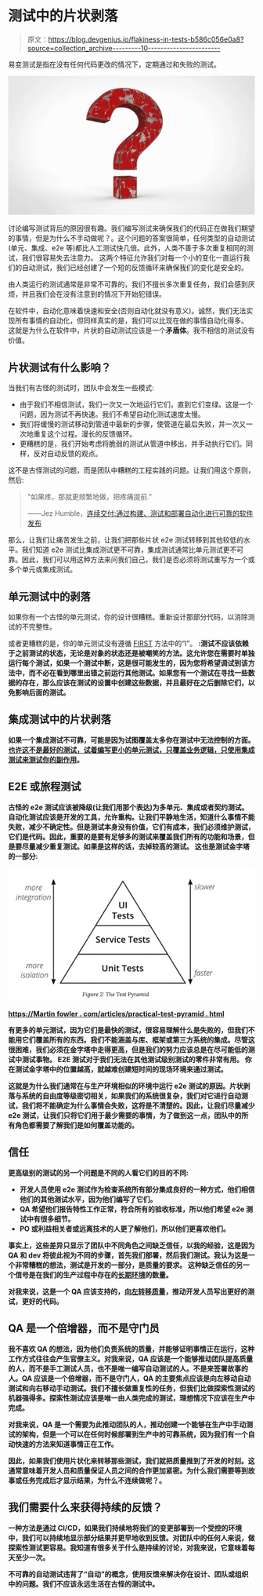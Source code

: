 # 测试中的片状剥落

> 原文：<https://blog.devgenius.io/flakiness-in-tests-b586c056e0a8?source=collection_archive---------10----------------------->

易变测试是指在没有任何代码更改的情况下，定期通过和失败的测试。

![](img/66985ad3724e21ec73e6664ee691c523.png)

讨论编写测试背后的原因很有趣。我们编写测试来确保我们的代码正在做我们期望的事情，但是为什么不手动做呢？。这个问题的答案很简单，任何类型的自动测试(单元、集成、e2e 等)都比人工测试快几倍。此外，人类不善于多次重复相同的测试，我们很容易失去注意力。
这两个特征允许我们对每一个小的变化一直运行我们的自动测试，我们已经创建了一个短的反馈循环来确保我们的变化是安全的。

由人类运行的测试通常是非常不可靠的，我们不擅长多次重复任务，我们会感到厌烦，并且我们会在没有注意到的情况下开始犯错误。

在软件中，自动化意味着快速和安全(否则自动化就没有意义)。诚然，我们无法实现所有事情的自动化，但同样真实的是，我们可以比现在做的事情自动化得多。
这就是为什么在软件中，片状的自动测试应该是一个**矛盾体**。我不相信的测试没有价值。

## 片状测试有什么影响？

当我们有古怪的测试时，团队中会发生一些模式:

*   由于我们不相信测试，我们一次又一次地运行它们，直到它们变绿。这是一个问题，因为测试不再快速。我们不希望自动化测试速度太慢。
*   我们将缓慢的测试移动到管道中最新的步骤，使管道在最后失败，并一次又一次地重复这个过程。漫长的反馈循环。
*   更糟糕的是，我们开始考虑将脆弱的测试从管道中移出，并手动执行它们。同样，反对自动反馈的观点。

这不是古怪测试的问题，而是团队中糟糕的工程实践的问题。让我们用这个原则，然后:

> "如果疼，那就更频繁地做，把疼痛提前."
> 
> ――Jez Humble，[连续交付:通过构建、测试和部署自动化进行可靠的软件发布](https://www.goodreads.com/work/quotes/13558958)

那么，让我们让痛苦发生之前，让我们把那些片状 e2e 测试转移到其他较低的水平。我们知道 e2e 测试比集成测试更不可靠，集成测试通常比单元测试更不可靠。因此，我们可以用这种方法来问我们自己，我们是否必须将测试重写为一个或多个单元或集成测试。

## 单元测试中的剥落

如果你有一个古怪的单元测试，你的设计很糟糕。重新设计那部分代码，以消除测试的不完整性。

或者更糟糕的是，你的单元测试没有遵循 [FIRST](https://dzone.com/articles/writing-your-first-unit-tests) 方法中的“I”。
**:测试不应该依赖于之前测试的状态，无论是对象的状态还是被嘲笑的方法。这允许您在需要时单独运行每个测试，如果一个测试中断，这是很可能发生的，因为您将希望调试到该方法中，而不必在看到哪里出错之前运行其他测试。如果您有一个测试在寻找一些数据的存在，那么应该在测试的设置中创建这些数据，并且最好在之后删除它们，以免影响后面的测试。**

## **集成测试中的片状剥落**

**如果一个集成测试不可靠，可能是因为试图覆盖太多你在测试中无法控制的方面。[也许这不是最好的测试，试着编写更小的单元测试，只覆盖业务逻辑，只使用集成测试来测试你的副作用](https://medium.com/r?url=https%3A%2F%2Fblog.devgenius.io%2Funit-tests-c70618dc1e25%3Fsk%3Dde16c7a7bec6fa068728441e55365c97)。**

## **E2E 或旅程测试**

**古怪的 e2e 测试应该被降级(让我们用那个表达)为多单元、集成或者契约测试。自动化测试应该是开发的工具，允许重构。让我们平静地生活，知道什么事情不能失败，减少不确定性。但是测试本身没有价值，它们有成本，我们必须维护测试，它们是代码。因此，重要的是要有足够多的测试来覆盖我们所有的功能和场景，但是要尽量减少重复测试。如果是这样的话，去掉较高的测试。
这也是测试金字塔的一部分:**

**![](img/d7e564731bba9864c5b8dce2c7168401.png)**

**[https://Martin fowler . com/articles/practical-test-pyramid . html](https://martinfowler.com/articles/practical-test-pyramid.html)**

**有更多的单元测试，因为它们是最快的测试，很容易理解什么是失败的，但我们不能用它们覆盖所有的东西。我们不能涵盖与库、框架或第三方系统的集成。尽管这很困难，我们必须在金字塔中走得更高，但是我们的努力应该总是在尽可能低的测试中测试事物。
E2E 测试对于我们无法在其他测试级别测试的零件非常有用。
你在测试金字塔中的位置越高，就越难创建短时间的现场环境来通过测试。**

**这就是为什么我们通常在与生产环境相似的环境中运行 e2e 测试的原因。片状剥落与系统的自由度等级密切相关，如果我们的系统很复杂，我们对它进行自动测试，我们将不能确定为什么事情会失败，这将是不清楚的。因此，让我们尽量减少 e2e 测试，让我们只将它们用于最少需要的事情，为了做到这一点，团队中的所有角色都需要了解我们是如何覆盖功能的。**

## **信任**

**更高级别的测试的另一个问题是不同的人看它们的目的不同:**

*   **开发人员使用 e2e 测试作为检查系统所有部分集成良好的一种方式，他们相信他们的其他测试水平，因为他们编写了它们。**
*   **QA 希望他们报告特性工作正常，符合所有的验收标准，所以他们希望 e2e 测试中有很多细节。**
*   **PO 或利益相关者或远离技术的人更了解他们，所以他们更喜欢他们。**

**事实上，这些差异只显示了团队中不同角色之间缺乏信任，以我的经验，这是因为 QA 和 dev 将彼此视为不同的步骤，首先我们部署，然后我们测试。我认为这是一个非常糟糕的想法，测试是开发的一部分，是质量的要求。
这种缺乏信任的另一个信号是在我们的生产过程中存在的[长期环境](/long-lived-environments-93f097786aa6?sk=84eba6ba390918a6a9a89fff6454e3b4)的数量。**

**对我来说，这是一个 QA 应该支持的，[向左转移质量](https://www.testim.io/blog/shift-left-testing-guide/)，推动开发人员写出更好的测试，更好的代码。**

## **QA 是一个倍增器，而不是守门员**

**我不喜欢 QA 的想法，因为他们负责系统的质量，并能够证明事情正在运行，这种工作方式往往会产生官僚主义。对我来说，QA 应该是一个能够推动团队提高质量的人，而不是手工测试人员，也不是唯一编写自动测试的人。不是来签署故事的人。QA 应该是一个倍增器，而不是守门人，QA 的主要焦点应该是向左移动自动测试和向右移动手动测试。我们不擅长做重复性的任务，但我们比做探索性测试的机器强得多。探索性测试应该是唯一由人类完成的测试，理想情况下应该在生产中完成。**

**对我来说，QA 是一个需要为此推动团队的人，推动创建一个能够在生产中手动测试的架构，但是一个可以在任何时候部署到生产中的可靠系统，因为我们有一个自动快速的方法来知道事情正在工作。**

**因此，如果我们使用片状化来转移那些测试，我们就把质量推到了开发的时刻。这通常意味着开发人员和质量保证人员之间的合作更加紧密。为什么我们需要等到故事或任务完成后才显示结果，为什么不连续做呢？。**

## **我们需要什么来获得持续的反馈？**

**一种方法是通过 CI/CD，如果我们持续地将我们的变更部署到一个受控的环境中，我们可以持续地显示部分结果并更早地收到反馈。对团队中的任何人来说，做探索性测试更容易。我知道有很多关于什么是持续的讨论，对我来说，它意味着每天至少一次。**

**不可靠的自动测试违背了“自动”的概念，使用反馈来解决你在设计、团队或组织中的问题。我们不应该永远生活在古怪的测试中。**